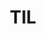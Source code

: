 ---
title: "TIL"
layout: category
permalink: /categories/til/
author_profile: true
taxonomy: til
sidebar:
    nav: "categories"
---